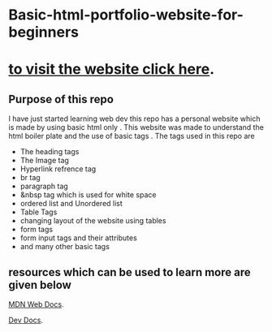 # Basic-html-portfolio-website-for-beginners
 # [to visit the website click here](https://nishilnayak.github.io/Basic-html-portfolio-website-for-beginners/).
## Purpose of this repo
I have just started learning web dev this repo has a personal website which is made by using basic html only .
This website was made to understand the html boiler plate and the use of basic tags .
The tags used in this repo are
+ The heading tags
+ The Image tag 
+ Hyperlink refrence tag
+ br tag 
+ paragraph tag
+ &nbsp tag which is used for white space
+ ordered list and Unordered list
+ Table Tags 
+ changing layout of the website using tables
+ form tags 
+ form input tags and their attributes
+ and many other basic tags
## resources which can be used to learn more are given below
[MDN Web Docs](https://developer.mozilla.org/en-US/docs/Web/HTML).

[Dev Docs](https://devdocs.io/).



